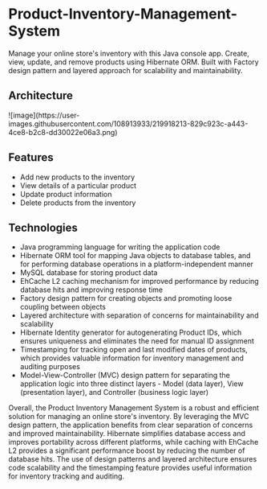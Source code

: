 <h1>Product-Inventory-Management-System</h1>
<p>Manage your online store's inventory with this Java console app. Create, view, update, and remove products using Hibernate ORM. Built with Factory design pattern and layered approach for scalability and maintainability.</p>

<h2>Architecture</h2>
![image](https://user-images.githubusercontent.com/108913933/219918213-829c923c-a443-4ce8-b2c8-dd30022e06a3.png)

<h2>Features</h2>
<ul>
  <li>Add new products to the inventory</li>
  <li>View details of a particular product</li>
  <li>Update product information</li>
  <li>Delete products from the inventory</li>
</ul>

<h2>Technologies</h2>
<ul>
  <li>Java programming language for writing the application code</li>
  <li>Hibernate ORM tool for mapping Java objects to database tables, and for performing database operations in a platform-independent manner</li>
  <li>MySQL database for storing product data</li>
  <li>EhCache L2 caching mechanism for improved performance by reducing database hits and improving response time</li>
  <li>Factory design pattern for creating objects and promoting loose coupling between objects</li>
  <li>Layered architecture with separation of concerns for maintainability and scalability</li>
  <li>Hibernate Identity generator for autogenerating Product IDs, which ensures uniqueness and eliminates the need for manual ID assignment</li>
  <li>Timestamping for tracking open and last modified dates of products, which provides valuable information for inventory management and auditing purposes</li>
  <li>Model-View-Controller (MVC) design pattern for separating the application logic into three distinct layers - Model (data layer), View (presentation layer), and Controller (business logic layer)</li>
</ul>

<p>Overall, the Product Inventory Management System is a robust and efficient solution for managing an online store's inventory. By leveraging the MVC design pattern, the application benefits from clear separation of concerns and improved maintainability. Hibernate simplifies database access and improves portability across different platforms, while caching with EhCache L2 provides a significant performance boost by reducing the number of database hits. The use of design patterns and layered architecture ensures code scalability and the timestamping feature provides useful information for inventory tracking and auditing.</p>
